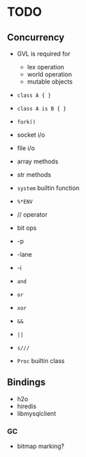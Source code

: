 TODO
====

## Concurrency

 * GVL is required for
   * lex operation
   * world operation
   * mutable objects

 * `class A { }`
 * `class A is B { }`
 * `fork()`
 * socket i/o
 * file i/o
 * array methods
 * str methods
 * `system` builtin function
 * `%*ENV`
 * // operator
 * bit ops
 * -p
 * -lane
 * -i
 * `and`
 * `or`
 * `xor`
 * `&&`
 * `||`
 * `s///`
 * `Proc` builtin class

## Bindings

 * h2o
 * hiredis
 * libmysqlclient

### GC

 * bitmap marking?

